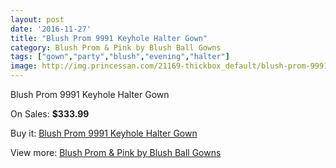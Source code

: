 ```yaml
---
layout: post
date: '2016-11-27'
title: "Blush Prom 9991 Keyhole Halter Gown"
category: Blush Prom & Pink by Blush Ball Gowns
tags: ["gown","party","blush","evening","halter"]
image: http://img.princessan.com/21169-thickbox_default/blush-prom-9991-keyhole-halter-gown.jpg
---
```

Blush Prom 9991 Keyhole Halter Gown

On Sales: **$333.99**
<a href="https://www.princessan.com/en/9584-blush-prom-9991-keyhole-halter-gown.html"><amp-img layout="responsive" width="600" height="600" src="//img.princessan.com/21169-thickbox_default/blush-prom-9991-keyhole-halter-gown.jpg" alt="Blush Prom 9991 Keyhole Halter Gown 0" /></a>
<a href="https://www.princessan.com/en/9584-blush-prom-9991-keyhole-halter-gown.html"><amp-img layout="responsive" width="600" height="600" src="//img.princessan.com/21170-thickbox_default/blush-prom-9991-keyhole-halter-gown.jpg" alt="Blush Prom 9991 Keyhole Halter Gown 1" /></a>
<a href="https://www.princessan.com/en/9584-blush-prom-9991-keyhole-halter-gown.html"><amp-img layout="responsive" width="600" height="600" src="//img.princessan.com/21171-thickbox_default/blush-prom-9991-keyhole-halter-gown.jpg" alt="Blush Prom 9991 Keyhole Halter Gown 2" /></a>
<a href="https://www.princessan.com/en/9584-blush-prom-9991-keyhole-halter-gown.html"><amp-img layout="responsive" width="600" height="600" src="//img.princessan.com/21172-thickbox_default/blush-prom-9991-keyhole-halter-gown.jpg" alt="Blush Prom 9991 Keyhole Halter Gown 3" /></a>

Buy it: [Blush Prom 9991 Keyhole Halter Gown](https://www.princessan.com/en/9584-blush-prom-9991-keyhole-halter-gown.html "Blush Prom 9991 Keyhole Halter Gown")

View more: [Blush Prom & Pink by Blush Ball Gowns](https://www.princessan.com/en/78- "Blush Prom & Pink by Blush Ball Gowns")